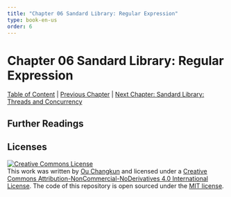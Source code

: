 ```yaml
---
title: "Chapter 06 Sandard Library: Regular Expression"
type: book-en-us
order: 6
---
```


# Chapter 06 Sandard Library: Regular Expression

[Table of Content](./toc.md) | [Previous Chapter](./05-pointers.md) | [Next Chapter: Sandard Library: Threads and Concurrency](./07-thread.md)

## Further Readings

## Licenses

<a rel="license" href="http://creativecommons.org/licenses/by-nc-nd/4.0/"><img alt="Creative Commons License" style="border-width:0" src="https://i.creativecommons.org/l/by-nc-nd/4.0/88x31.png" /></a><br />This work was written by [Ou Changkun](https://changkun.de) and licensed under a <a rel="license" href="http://creativecommons.org/licenses/by-nc-nd/4.0/">Creative Commons Attribution-NonCommercial-NoDerivatives 4.0 International License</a>. The code of this repository is open sourced under the [MIT license](../../LICENSE).